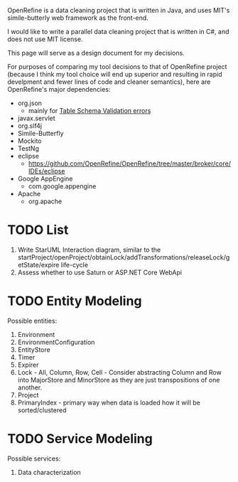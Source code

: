 OpenRefine is a data cleaning project that is written in Java, and uses MIT's simile-butterly web framework as the front-end.

I would like to write a parallel data cleaning project that is written in C#, and does not use MIT license.

This page will serve as a design document for my decisions.

For purposes of comparing my tool decisions to that of OpenRefine project (because I think my tool choice will end up superior and resulting in rapid develpment and fewer lines of code and cleaner semantics), here are OpenRefine's major dependencies:

- org.json
  - mainly for [Table Schema Validation errors](https://github.com/OpenRefine/OpenRefine/blob/master/main/resources/schemas/TableSchemaValidator.json)
- javax.servlet
- org.slf4j
- Simile-Butterfly
- Mockito
- TestNg
- eclipse
  - https://github.com/OpenRefine/OpenRefine/tree/master/broker/core/IDEs/eclipse
- Google AppEngine
  - com.google.appengine
- Apache
  - org.apache

# TODO List

1. Write StarUML Interaction diagram, similar to the startProject/openProject/obtainLock/addTransformations/releaseLock/getState/expire life-cycle
2. Assess whether to use Saturn or ASP.NET Core WebApi 

# TODO Entity Modeling

Possible entities:
1. Environment
2. EnvironmentConfiguration
3. EntityStore
4. Timer
5. Expirer
6. Lock - All, Column, Row, Cell - Consider abstracting Column and Row into MajorStore and MinorStore as they are just transpositions of one another.
7. Project
8. PrimaryIndex - primary way when data is loaded how it will be sorted/clustered

# TODO Service Modeling

Possible services:
1. Data characterization
